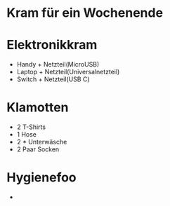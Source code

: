 # Kram für ein Wochenende

# Elektronikkram
- Handy + Netzteil(MicroUSB)
- Laptop + Netzteil(Universalnetzteil)
- Switch + Netzteil(USB C)

# Klamotten
- 2 T-Shirts
- 1 Hose
- 2 * Unterwäsche
- 2 Paar Socken


# Hygienefoo
- 
